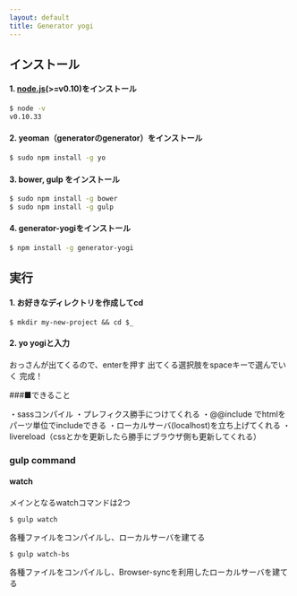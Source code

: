 ```yaml
---
layout: default
title: Generator yogi
---
```


## インストール

#### 1. [node.js](http://nodejs.org/)(>=v0.10)をインストール

```bash
$ node -v
v0.10.33
```

#### 2. yeoman（generatorのgenerator）をインストール

```bash
$ sudo npm install -g yo
```

#### 3. bower, gulp をインストール
```bash
$ sudo npm install -g bower
$ sudo npm install -g gulp
```

#### 4. generator-yogiをインストール
```bash
$ npm install -g generator-yogi
```

## 実行

#### 1. お好きなディレクトリを作成してcd
```
$ mkdir my-new-project && cd $_
```

#### 2. yo yogiと入力
おっさんが出てくるので、enterを押す
出てくる選択肢をspaceキーで選んでいく
完成！

###■できること

・sassコンパイル
・プレフィクス勝手につけてくれる
・@@include でhtmlをパーツ単位でincludeできる
・ローカルサーバ(localhost)を立ち上げてくれる
・livereload（cssとかを更新したら勝手にブラウザ側も更新してくれる）

### gulp command

#### watch
メインとなるwatchコマンドは2つ

```
$ gulp watch
```
各種ファイルをコンパイルし、ローカルサーバを建てる

```
$ gulp watch-bs
```
各種ファイルをコンパイルし、Browser-syncを利用したローカルサーバを建てる


